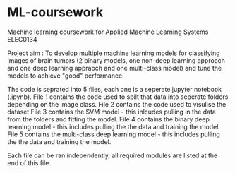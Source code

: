 # ML-coursework
Machine learning coursework for Applied Machine Learning Systems ELEC0134

Project aim : To develop multiple machine learning models for classifying images of brain tumors (2 binary models, one non-deep learning approach and one deep learning appraoch and one multi-class model) and tune the models to achieve "good" performance. 

The code is seprated into 5 files, each one is a seperate jupyter notebook (.ipynb). 
File 1 contains the code used to spilt that data into seperate folders depending on the image class.
File 2 contains the code used to visulise the dataset
File 3 contains the SVM model - this inlcudes pulling in the data from the folders and fitting the model.
File 4 contains the binary deep learning model - this includes pulling the the data and training the model.
File 5 contains the multi-class deep learning model - this includes pulling the the data and training the model.

Each file can be ran independently, all required modules are listed at the end of this file.  
